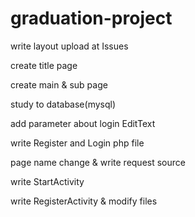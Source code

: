 # graduation-project
write layout
upload at Issues

create title page

create main & sub page

study to database(mysql)

add parameter about login EditText

write Register and Login php file

page name change & write request source

write StartActivity

write RegisterActivity & modify files
